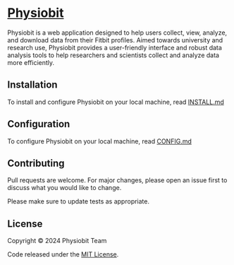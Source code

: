 # [Physiobit](https://physiobit.seancornell.io)

Physiobit is a web application designed to help users collect, view, analyze, and download data from their Fitbit profiles. Aimed towards university and research use, Physiobit provides a user-friendly interface and robust data analysis tools to help researchers and scientists collect and analyze data more efficiently.

## Installation

To install and configure Physiobit on your local machine, read [INSTALL.md](INSTALL.md)

## Configuration

To configure Physiobit on your local machine, read [CONFIG.md](CONFIG.md)

## Contributing

Pull requests are welcome. For major changes, please open an issue first
to discuss what you would like to change.

Please make sure to update tests as appropriate.

## License

Copyright © 2024 Physiobit Team

Code released under the [MIT License](LICENSE.md).